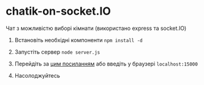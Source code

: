 # chatik-on-socket.IO
Чат з можливістю виборі кімнати (використано express та socket.IO)

1) Встановіть необхідні компоненти `npm install -d`

2) Запустіть сервер `node server.js`

3) Перейдіть за [цим посиланням](http://localhost:15000/) або введіть у браузері `localhost:15000`

4) Насолоджуйтесь
